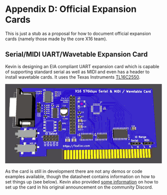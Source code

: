 
# Appendix D: Official Expansion Cards

This is just a stub as a proposal for how to document official expansion cards
(namely those made by the core X16 team).

## Serial/MIDI UART/Wavetable Expansion Card

Kevin is designing an EIA compliant UART expansion card which is capable of supporting 
standard serial as well as MIDI and even has a header to install wavetable cards.
It uses the Texas Instruments [TL16C2550](https://www.ti.com/product/TL16C2550).

![Prototype Serial Card](images/Appendix_B/X16-Serial.png)

As the card is still in development there are not any demos or code examples available,
though the datasheet contains information on how to set things up (see below). Kevin
also provided [some information](https://discord.com/channels/547559626024157184/548715649065811989/1183801692878295101) on how to set up the card in his original announcement on the community Discord.

<!-- For PDF formatting -->
<div class="page-break"></div>
